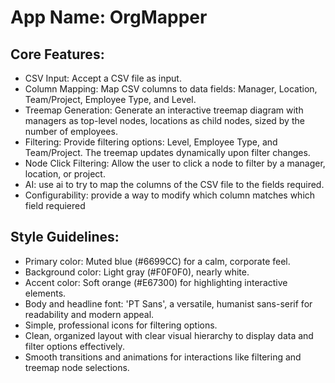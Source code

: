 # **App Name**: OrgMapper

## Core Features:

- CSV Input: Accept a CSV file as input.
- Column Mapping: Map CSV columns to data fields: Manager, Location, Team/Project, Employee Type, and Level.
- Treemap Generation: Generate an interactive treemap diagram with managers as top-level nodes, locations as child nodes, sized by the number of employees.
- Filtering: Provide filtering options: Level, Employee Type, and Team/Project. The treemap updates dynamically upon filter changes.
- Node Click Filtering: Allow the user to click a node to filter by a manager, location, or project.
- AI: use ai to try to map the columns of the CSV file to the fields required.
- Configurability: provide a way to modify which column matches which field requiered

## Style Guidelines:

- Primary color: Muted blue (#6699CC) for a calm, corporate feel.
- Background color: Light gray (#F0F0F0), nearly white.
- Accent color: Soft orange (#E67300) for highlighting interactive elements.
- Body and headline font: 'PT Sans', a versatile, humanist sans-serif for readability and modern appeal.
- Simple, professional icons for filtering options.
- Clean, organized layout with clear visual hierarchy to display data and filter options effectively.
- Smooth transitions and animations for interactions like filtering and treemap node selections.